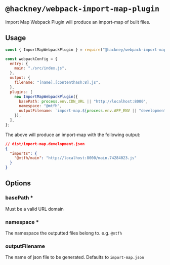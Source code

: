 # `@hackney/webpack-import-map-plugin`

Import Map Webpack Plugin will produce an import-map of built files.

## Usage

```js
const { ImportMapWebpackPlugin } = require("@hackney/webpack-import-map-plugin");

const webpackConfig = {
  entry: {
    main: "./src/index.js",
  },
  output: {
    filename: "[name].[contenthash:8].js",
  },
  plugins: [
    new ImportMapWebpackPlugin({
      basePath: process.env.CDN_URL || "http://localhost:8000",
      namespace: "@mtfh",
      outputFilename: `import-map.${process.env.APP_ENV || "development"}`,
    }),
  ],
};
```

The above will produce an import-map with the following output:

```json
// dist/import-map.development.json
{
  "imports": {
    "@mtfh/main": "http://localhost:8000/main.74284023.js"
  }
}
```

## Options

### basePath \*

Must be a valid URL domain

### namespace \*

The namespace the outputted files belong to. e.g. `@mtfh`

### outputFilename

The name of json file to be generated. Defaults to `import-map.json`

